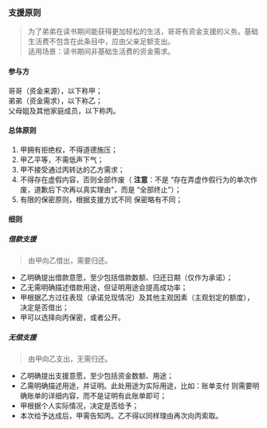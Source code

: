 ### 支援原则
> 为了弟弟在读书期间能获得更加轻松的生活，哥哥有资金支援的义务。基础生活费不包含在此条目中，应由父亲足额支出。    
> 适用场景：读书期间非基础生活费的资金需求。

#### 参与方
哥哥（资金来源），以下称甲；          
弟弟（资金需求），以下称乙；          
父母姐及其他家庭成员，以下称丙。            

#### 总体原则
1. 甲拥有拒绝权，不得道德施压；           
2. 甲乙平等，不需低声下气；             
3. 甲不接受通过丙转达的乙方需求；          
4. 不得存在虚假内容，否则全部作废（ **注意**：不是 “存在弄虚作假行为的单次作废，道歉后下次再以真实理由”，而是 “全部终止”）；           
5. 有限的保密原则，根据支援方式不同 保密略有不同；

#### 细则
##### 借款支援
> 由甲向乙借出，需要归还。

+ 乙明确提出借款意愿，至少包括借款数额、归还日期（仅作为承诺）；
+ 乙无需明确描述借款用途，但证明用途会提高成功率；
+ 甲根据乙方过往表现（承诺兑现情况）及其他主观因素（主观划定的额度），决定是否借出；
+ 甲可以选择向丙保密，或者公开。

##### 无偿支援
> 由甲向乙支出，无需归还。

+ 乙明确提出支援意愿，至少包括资金数额、用途；
+ 乙需明确描述用途，并证明。此处用途为实际用途，比如：账单支付 则需要明确账单的详细内容，而不是证明有此账单即可；
+ 甲根据个人实际情况，决定是否给予；
+ 本次给予达成后，甲需告知丙。乙不得以同样理由再次向丙索取。
